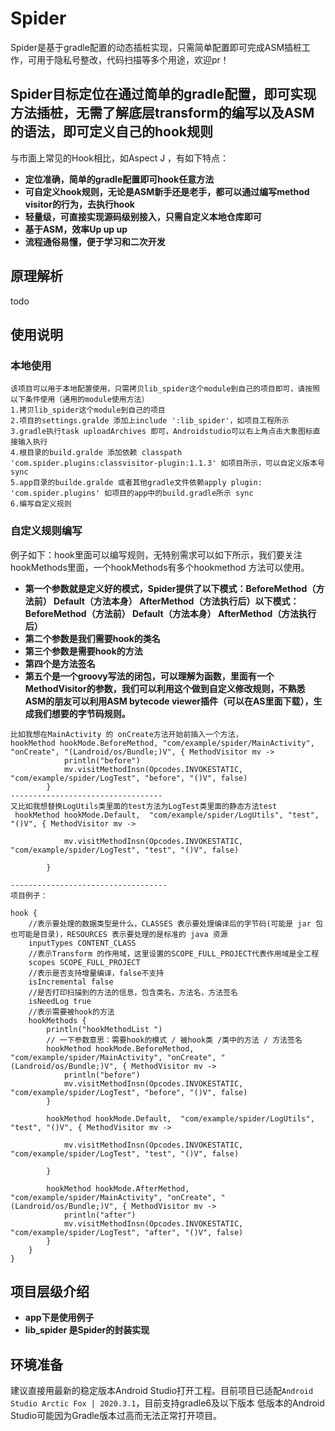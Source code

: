 # Spider
Spider是基于gradle配置的动态插桩实现，只需简单配置即可完成ASM插桩工作，可用于隐私号整改，代码扫描等多个用途，欢迎pr！

## Spider目标定位在通过简单的gradle配置，即可实现方法插桩，无需了解底层transform的编写以及ASM的语法，即可定义自己的hook规则
与市面上常见的Hook相比，如Aspect J ，有如下特点：
* **定位准确，简单的gradle配置即可hook任意方法**
* **可自定义hook规则，无论是ASM新手还是老手，都可以通过编写method visitor的行为，去执行hook**
* **轻量级，可直接实现源码级别接入，只需自定义本地仓库即可**
* **基于ASM，效率Up up up**
* **流程通俗易懂，便于学习和二次开发**

## 原理解析
todo

## 使用说明
### 本地使用
```
该项目可以用于本地配置使用，只需拷贝lib_spider这个module到自己的项目即可，请按照以下条件使用（通用的module使用方法）
1.拷贝lib_spider这个module到自己的项目
2.项目的settings.gralde 添加上include ':lib_spider'，如项目工程所示
3.gradle执行task uploadArchives 即可，Androidstudio可以右上角点击大象图标直接输入执行
4.根目录的build.gralde 添加依赖 classpath 'com.spider.plugins:classvisitor-plugin:1.1.3' 如项目所示，可以自定义版本号 sync
5.app目录的builde.gralde 或者其他gradle文件依赖apply plugin: 'com.spider.plugins' 如项目的app中的build.gradle所示 sync
6.编写自定义规则

```

### 自定义规则编写
例子如下：hook里面可以编写规则，无特别需求可以如下所示，我们要关注hookMethods里面，一个hookMethods有多个hookmethod 方法可以使用。
* **第一个参数就是定义好的模式，Spider提供了以下模式：BeforeMethod（方法前） Default（方法本身） AfterMethod（方法执行后）以下模式：BeforeMethod（方法前） Default（方法本身） AfterMethod（方法执行后）**
* **第二个参数是我们需要hook的类名**
* **第三个参数是需要hook的方法**
* **第四个是方法签名**
* **第五个是一个groovy写法的闭包，可以理解为函数，里面有一个MethodVisitor的参数，我们可以利用这个做到自定义修改规则，不熟悉ASM的朋友可以利用ASM bytecode viewer插件（可以在AS里面下载），生成我们想要的字节码规则。**

```
比如我想在MainActivity 的 onCreate方法开始前插入一个方法，
hookMethod hookMode.BeforeMethod, "com/example/spider/MainActivity", "onCreate", "(Landroid/os/Bundle;)V", { MethodVisitor mv ->
            println("before")
            mv.visitMethodInsn(Opcodes.INVOKESTATIC, "com/example/spider/LogTest", "before", "()V", false)
        }
----------------------------------
又比如我想替换LogUtils类里面的test方法为LogTest类里面的静态方法test
 hookMethod hookMode.Default,  "com/example/spider/LogUtils", "test", "()V", { MethodVisitor mv ->

            mv.visitMethodInsn(Opcodes.INVOKESTATIC, "com/example/spider/LogTest", "test", "()V", false)

        }

-----------------------------------
项目例子：

hook {
    //表示要处理的数据类型是什么，CLASSES 表示要处理编译后的字节码(可能是 jar 包也可能是目录)，RESOURCES 表示要处理的是标准的 java 资源
    inputTypes CONTENT_CLASS
    //表示Transform 的作用域，这里设置的SCOPE_FULL_PROJECT代表作用域是全工程
    scopes SCOPE_FULL_PROJECT
    //表示是否支持增量编译，false不支持
    isIncremental false
    //是否打印扫描到的方法的信息，包含类名，方法名，方法签名
    isNeedLog true
    //表示需要被hook的方法
    hookMethods {
        println("hookMethodList ")
        // 一下参数意思：需要hook的模式 / 被hook类 /类中的方法 / 方法签名
        hookMethod hookMode.BeforeMethod, "com/example/spider/MainActivity", "onCreate", "(Landroid/os/Bundle;)V", { MethodVisitor mv ->
            println("before")
            mv.visitMethodInsn(Opcodes.INVOKESTATIC, "com/example/spider/LogTest", "before", "()V", false)
        }

        hookMethod hookMode.Default,  "com/example/spider/LogUtils", "test", "()V", { MethodVisitor mv ->

            mv.visitMethodInsn(Opcodes.INVOKESTATIC, "com/example/spider/LogTest", "test", "()V", false)

        }

        hookMethod hookMode.AfterMethod, "com/example/spider/MainActivity", "onCreate", "(Landroid/os/Bundle;)V", { MethodVisitor mv ->
            println("after")
            mv.visitMethodInsn(Opcodes.INVOKESTATIC, "com/example/spider/LogTest", "after", "()V", false)
        }
    }
}
```
## 项目层级介绍
* **app下是使用例子**
* **lib_spider 是Spider的封装实现**

## 环境准备
建议直接用最新的稳定版本Android Studio打开工程。目前项目已适配`Android Studio Arctic Fox | 2020.3.1`，目前支持gradle6及以下版本
低版本的Android Studio可能因为Gradle版本过高而无法正常打开项目。
### 
